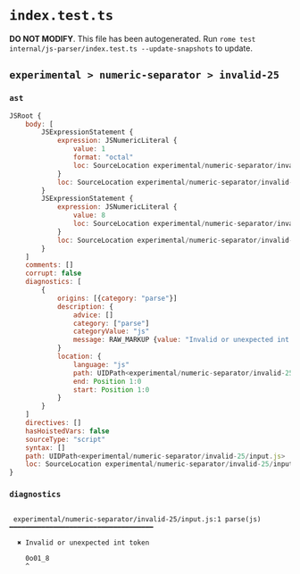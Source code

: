 # `index.test.ts`

**DO NOT MODIFY**. This file has been autogenerated. Run `rome test internal/js-parser/index.test.ts --update-snapshots` to update.

## `experimental > numeric-separator > invalid-25`

### `ast`

```javascript
JSRoot {
	body: [
		JSExpressionStatement {
			expression: JSNumericLiteral {
				value: 1
				format: "octal"
				loc: SourceLocation experimental/numeric-separator/invalid-25/input.js 1:0-1:5
			}
			loc: SourceLocation experimental/numeric-separator/invalid-25/input.js 1:0-1:5
		}
		JSExpressionStatement {
			expression: JSNumericLiteral {
				value: 8
				loc: SourceLocation experimental/numeric-separator/invalid-25/input.js 1:5-1:6
			}
			loc: SourceLocation experimental/numeric-separator/invalid-25/input.js 1:5-1:6
		}
	]
	comments: []
	corrupt: false
	diagnostics: [
		{
			origins: [{category: "parse"}]
			description: {
				advice: []
				category: ["parse"]
				categoryValue: "js"
				message: RAW_MARKUP {value: "Invalid or unexpected int token"}
			}
			location: {
				language: "js"
				path: UIDPath<experimental/numeric-separator/invalid-25/input.js>
				end: Position 1:0
				start: Position 1:0
			}
		}
	]
	directives: []
	hasHoistedVars: false
	sourceType: "script"
	syntax: []
	path: UIDPath<experimental/numeric-separator/invalid-25/input.js>
	loc: SourceLocation experimental/numeric-separator/invalid-25/input.js 1:0-2:0
}
```

### `diagnostics`

```

 experimental/numeric-separator/invalid-25/input.js:1 parse(js) ━━━━━━━━━━━━━━━━━━━━━━━━━━━━━━━━━━━━

  ✖ Invalid or unexpected int token

    0o01_8
    ^


```
